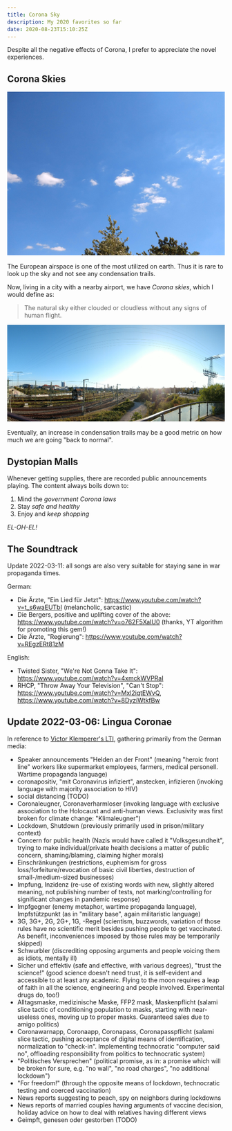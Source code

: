 ```yaml
---
title: Corona Sky
description: My 2020 favorites so far
date: 2020-08-23T15:10:25Z
---
```


Despite all the negative effects of Corona, I prefer to appreciate the novel experiences.

## Corona Skies

![Corona Sky](corona-sky.jpg)

The European airspace is one of the most utilized on earth.
Thus it is rare to look up the sky and not see any condensation trails.

Now, living in a city with a nearby airport, we have *Corona skies*, which I would define as:

> The natural sky either clouded or cloudless without any signs of human flight.

![Corona Sky panorama](corona-sky_pano.jpg)

Eventually, an increase in condensation trails may be a good metric on how much we are going "back to normal".

## Dystopian Malls

Whenever getting supplies, there are recorded public announcements playing.
The content always boils down to:

1. Mind the *government Corona laws*
2. Stay *safe and healthy*
3. Enjoy and *keep shopping*

*EL-OH-EL!*

## The Soundtrack

Update 2022-03-11: all songs are also very suitable for staying sane in war propaganda times.

German:

* Die Ärzte, "Ein Lied für Jetzt": https://www.youtube.com/watch?v=t_s6waEUTbI (melancholic, sarcastic)
* Die Bergers, positive and uplifting cover of the above: https://www.youtube.com/watch?v=o762F5XaIU0 (thanks, YT algorithm for promoting this gem!)
* Die Ärzte, "Regierung": https://www.youtube.com/watch?v=REgzERt81zM

English:

* Twisted Sister, "We're Not Gonna Take It": https://www.youtube.com/watch?v=4xmckWVPRaI
* RHCP, "Throw Away Your Television", "Can't Stop": https://www.youtube.com/watch?v=Mxl2iqtEWvQ, https://www.youtube.com/watch?v=8DyziWtkfBw

## Update 2022-03-06: Lingua Coronae

In reference to [Victor Klemperer's LTI](https://en.wikipedia.org/wiki/LTI_%E2%80%93_Lingua_Tertii_Imperii), gathering primarily from the German media:

* Speaker announcements "Helden an der Front" (meaning "heroic front line" workers like supermarket employees, farmers, medical personell. Wartime propaganda language)
* coronapositiv, "mit Coronavirus infiziert", anstecken, infizieren (invoking language with majority association to HIV)
* social distancing (TODO)
* Coronaleugner, Coronaverharmloser (invoking language with exclusive association to the Holocaust and anti-human views. Exclusivity was first broken for climate change: "Klimaleugner")
* Lockdown, Shutdown (previously primarily used in prison/military context)
* Concern for public health (Nazis would have called it "Volksgesundheit", trying to make individual/private health decisions a matter of public concern, shaming/blaming, claiming higher morals)
* Einschränkungen (restrictions, euphemism for gross loss/forfeiture/revocation of basic civil liberties, destruction of small-/medium-sized businesses)
* Impfung, Inzidenz (re-use of existing words with new, slightly altered meaning, not publishing number of tests, not marking/controlling for significant changes in pandemic response)
* Impfgegner (enemy metaphor, wartime propaganda language), Impfstützpunkt (as in "military base", again militaristic language)
* 3G, 3G+, 2G, 2G+, 1G, -Regel (scientism, buzzwords, variation of those rules have no scientific merit besides pushing people to get vaccinated. As benefit, inconveniences imposed by those rules may be temporarily skipped)
* Schwurbler (discrediting opposing arguments and people voicing them as idiots, mentally ill)
* Sicher und effektiv (safe and effective, with various degrees), "trust the science!" (good science doesn't need trust, it is self-evident and accessible to at least any academic. Flying to the moon requires a leap of faith in all the science, engineering and people involved. Experimental drugs do, too!)
* Alltagsmaske, medizinische Maske, FFP2 mask, Maskenpflicht (salami slice tactic of conditioning population to masks, starting with near-useless ones, moving up to proper masks. Guaranteed sales due to amigo politics)
* Coronawarnapp, Coronaapp, Coronapass, Coronapasspflicht (salami slice tactic, pushing acceptance of digital means of identification, normalization to "check-in". Implementing technocratic "computer said no", offloading responsibility from politics to technocratic system)
* "Politisches Versprechen" (political promise, as in: a promise which will be broken for sure, e.g. "no wall", "no road charges", "no additional lockdown")
* "For freedom!" (through the opposite means of lockdown, technocratic testing and coerced vaccination)
* News reports suggesting to peach, spy on neighbors during lockdowns
* News reports of married couples having arguments of vaccine decision, holiday advice on how to deal with relatives having different views
* Geimpft, genesen oder gestorben (TODO)
